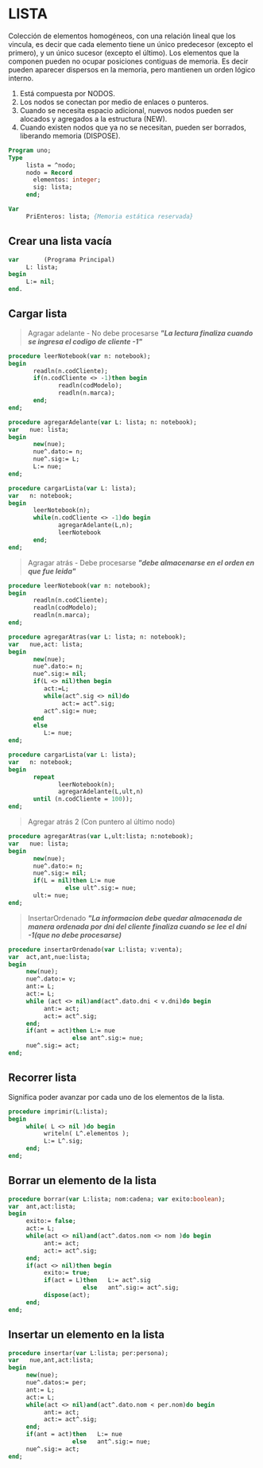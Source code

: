 # LISTA

Colección de elementos homogéneos, con una relación lineal que los vincula, es decir que cada elemento tiene un único predecesor (excepto el primero), y un único sucesor (excepto el último).
Los elementos que la componen pueden no ocupar posiciones contiguas de memoria. Es decir pueden aparecer dispersos en la memoria, pero mantienen un orden lógico interno.
1. Está compuesta por NODOS.
2. Los nodos se conectan por medio de enlaces o punteros.
3. Cuando se necesita espacio adicional, nuevos nodos pueden ser alocados y agregados a la estructura (NEW).
4. Cuando existen nodos que ya no se necesitan, pueden ser borrados, liberando memoria (DISPOSE).
````pascal
Program uno;
Type 
     lista = ^nodo;
     nodo = Record
       elementos: integer;
       sig: lista;
     end;

Var 
     PriEnteros: lista; {Memoria estática reservada}
````
## Crear una lista vacía
````pascal
var       (Programa Principal)
     L: lista;
begin
     L:= nil;
end.
````
## Cargar lista

> Agragar adelante - No debe procesarse ***"La lectura finaliza cuando se ingresa el codigo de cliente -1"***
````pascal
procedure leerNotebook(var n: notebook);
begin
       readln(n.codCliente);
       if(n.codCliente <> -1)then begin
              readln(codModelo);
              readln(n.marca);
       end;
end;

procedure agregarAdelante(var L: lista; n: notebook);
var   nue: lista;
begin
       new(nue);
       nue^.dato:= n;
       nue^.sig:= L;
       L:= nue;
end;

procedure cargarLista(var L: lista);
var   n: notebook;
begin
       leerNotebook(n);
       while(n.codCliente <> -1)do begin
              agregarAdelante(L,n);
              leerNotebook
       end;
end;
````
> Agragar atrás - Debe procesarse ***"debe almacenarse en el orden en que fue leida"***
````pascal
procedure leerNotebook(var n: notebook);
begin
       readln(n.codCliente);
       readln(codModelo);
       readln(n.marca);
end;

procedure agregarAtras(var L: lista; n: notebook);
var   nue,act: lista;
begin
       new(nue);
       nue^.dato:= n;
       nue^.sig:= nil;
       if(L <> nil)then begin
          act:=L;
          while(act^.sig <> nil)do
               act:= act^.sig;
          act^.sig:= nue;
       end
       else
          L:= nue;
end;

procedure cargarLista(var L: lista);
var   n: notebook;
begin
       repeat
              leerNotebook(n);
              agregarAdelante(L,ult,n)
       until (n.codCliente = 100));  
end;
````
> Agregar atrás 2 (Con puntero al último nodo)
````pascal
procedure agregarAtras(var L,ult:lista; n:notebook);
var   nue: lista;
begin
       new(nue);
       nue^.dato:= n;
       nue^.sig:= nil;
       if(L = nil)then L:= nue
                else ult^.sig:= nue;
       ult:= nue;
end;
````
> InsertarOrdenado  ***"La informacion debe quedar almacenada de manera ordenada por dni del cliente
                        finaliza cuando se lee el dni -1(que no debe procesarse)***
````pascal
procedure insertarOrdenado(var L:lista; v:venta);
var  act,ant,nue:lista;
begin
     new(nue);
     nue^.dato:= v;
     ant:= L;
     act:= L;
     while (act <> nil)and(act^.dato.dni < v.dni)do begin
          ant:= act;
          act:= act^.sig;
     end;
     if(ant = act)then L:= nue
                  else ant^.sig:= nue;
     nue^.sig:= act;
end;
````
## Recorrer lista
Significa poder avanzar por cada uno de los elementos de la lista.
````pascal
procedure imprimir(L:lista);
begin
     while( L <> nil )do begin
          writeln( L^.elementos );
          L:= L^.sig;
     end;
end;
````
## Borrar un elemento de la lista
````pascal
procedure borrar(var L:lista; nom:cadena; var exito:boolean);
var  ant,act:lista;
begin
     exito:= false;
     act:= L;
     while(act <> nil)and(act^.datos.nom <> nom )do begin
          ant:= act;
          act:= act^.sig;
     end;
     if(act <> nil)then begin
          exito:= true;
          if(act = L)then   L:= act^.sig
                     else   ant^.sig:= act^.sig;
          dispose(act);
     end;
end;          
````
## Insertar un elemento en la lista
````pascal
procedure insertar(var L:lista; per:persona);
var   nue,ant,act:lista;
begin
     new(nue);
     nue^.datos:= per;
     ant:= L;
     act:= L;
     while(act <> nil)and(act^.dato.nom < per.nom)do begin
          ant:= act;
          act:= act^.sig;
     end;
     if(ant = act)then   L:= nue
                  else   ant^.sig:= nue;
     nue^.sig:= act;
end;
````
